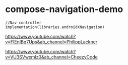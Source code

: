 # compose-navigation-demo


    //Nav controller
    implementation(libraries.androidXNavigation)



https://www.youtube.com/watch?v=FIEnIBq7Ups&ab_channel=PhilippLackner

https://www.youtube.com/watch?v=VU3SVwxmlz0&ab_channel=CheezyCode
